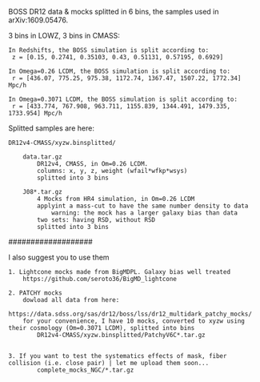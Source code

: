 
BOSS DR12 data & mocks splitted in 6 bins, the samples used in arXiv:1609.05476.

3 bins in LOWZ, 3 bins in CMASS:

	In Redshifts, the BOSS simulation is split according to: 
	 z = [0.15, 0.2741, 0.35103, 0.43, 0.51131, 0.57195, 0.6929] 

	In Omega=0.26 LCDM, the BOSS simulation is split according to: 
	 r = [436.07, 775.25, 975.38, 1172.74, 1367.47, 1507.22, 1772.34] Mpc/h

	In Omega=0.3071 LCDM, the BOSS simulation is split according to: 
	 r = [433.774, 767.908, 963.711, 1155.839, 1344.491, 1479.335, 1733.954] Mpc/h


Splitted samples are here:

	DR12v4-CMASS/xyzw.binsplitted/
		
		data.tar.gz
			DR12v4, CMASS, in Om=0.26 LCDM. 
			columns: x, y, z, weight (wfail*wfkp*wsys)
			splitted into 3 bins

		J08*.tar.gz
			4 Mocks from HR4 simulation, in Om=0.26 LCDM
			applyint a mass-cut to have the same number density to data 
				warning: the mock has a larger galaxy bias than data
			two sets: having RSD, without RSD
			splitted into 3 bins
			

###################

I also suggest you to use them


	1. Lightcone mocks made from BigMDPL. Galaxy bias well treated
		https://github.com/seroto36/BigMD_lightcone

	2. PATCHY mocks 
		dowload all data from here:
			https://data.sdss.org/sas/dr12/boss/lss/dr12_multidark_patchy_mocks/
		for your convenience, I have 10 mocks, converted to xyzw using their cosmology (Om=0.3071 LCDM), splitted into bins
			DR12v4-CMASS/xyzw.binsplitted/PatchyV6C*.tar.gz


	3. If you want to test the systematics effects of mask, fiber collision (i.e. close pair) | let me upload them soon...
			complete_mocks_NGC/*.tar.gz





